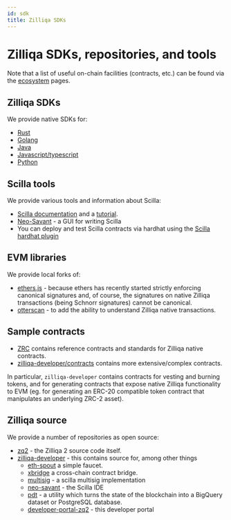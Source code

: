 ```yaml
---
id: sdk
title: Zilliqa SDKs
---
```


# Zilliqa SDKs, repositories, and tools

Note that a list of useful on-chain facilities (contracts, etc.) can be found via the [ecosystem](ecosystem/index.md) pages.

## Zilliqa SDKs

We provide native SDKs for:

- [Rust](https://crates.io/crates/zilliqa-rs)
- [Golang](https://github.com/Zilliqa/gozilliqa-sdk)
- [Java](https://github.com/Zilliqa/zilliqa-developer/tree/main/products/laksaj)
- [Javascript/typescript](https://www.npmjs.com/package/@zilliqa-js/zilliqa)
- [Python](https://github.com/zilliqa/pyzil)

## Scilla tools

We provide various tools and information about Scilla:

- [Scilla documentation](https://scilla.readthedocs.org/latest/) and a [tutorial](https://learnscilla.com).
- [Neo-Savant](https://ide.zilliqa.com/) - a GUI for writing Scilla
- You can deploy and test Scilla contracts via hardhat using the [Scilla hardhat plugin](https://github.com/Zilliqa/hardhat-scilla-plugin)

## EVM libraries

We provide local forks of:

- [ethers.js](https://github.com/Zilliqa/ethers.js) - because ethers has recently started strictly enforcing canonical signatures and, of course, the signatures on native Zilliqa transactions (being Schnorr signatures) cannot be canonical.
- [otterscan](https://github.com/Zilliqa/otterscan) - to add the ability to understand Zilliqa native transactions.

## Sample contracts

- [ZRC](https://github.com/Zilliqa/zrc) contains reference contracts and standards for Zilliqa native contracts.
- [zilliqa-developer/contracts](https://github.com/Zilliqa/zilliqa-developer/tree/main/contracts) contains more extensive/complex contracts.

In particular, `zilliqa-developer` contains contracts for vesting and burning tokens, and for generating contracts that expose native Zilliqa functionality to EVM (eg. for generating an ERC-20 compatible token contract that manipulates an underlying ZRC-2 asset).

## Zilliqa source

We provide a number of repositories as open source:

- [zq2](https://github.com/Zilliqa/zq2) - the Zilliqa 2 source code itself.
- [zilliqa-developer](https://github.com/Zilliqa/zilliqa-developer) - this contains source for, among other things
  - [eth-spout](https://github.com/Zilliqa/zilliqa-developer/tree/main/products/eth-spout) a simple faucet.
  - [xbridge](https://github.com/Zilliqa/zilliqa-developer/tree/main/products/bridge) a cross-chain contract bridge.
  - [multisig](https://github.com/Zilliqa/zilliqa-developer/tree/main/products/multisig) - a scilla multisig implementation
  - [neo-savant](https://github.com/Zilliqa/zilliqa-developer/tree/main/products/neo-savant) - the Scilla IDE
  - [pdt](https://github.com/Zilliqa/zilliqa-developer/tree/main/products/pdt) - a utility which turns the state of the blockchain into a BigQuery dataset or PostgreSQL database.
  - [developer-portal-zq2](https://github.com/Zilliqa/zilliqa-developer/tree/main/products/developer-portal-zq2) - this developer portal
